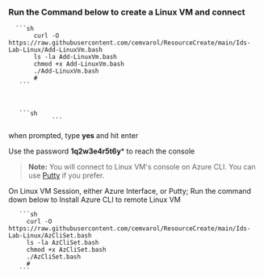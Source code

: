 ### Run the Command below to create a Linux VM and connect

      ```sh
           curl -O https://raw.githubusercontent.com/cemvarol/ResourceCreate/main/Ids-Lab-Linux/Add-LinuxVm.bash
           ls -la Add-LinuxVm.bash
           chmod +x Add-LinuxVm.bash
           ./Add-LinuxVm.bash
           #
       ```       
       
       
       
       ```sh
                ```
        
when prompted, type **yes** and hit enter        

Use the password **1q2w3e4r5t6y*** to reach the console 


> **Note:**  You will connect to Linux VM's console on Azure CLI. You can use [Putty](https://www.chiark.greenend.org.uk/~sgtatham/putty/latest.html) if you prefer. 


On Linux VM Session, either Azure Interface, or Putty;
Run the command down below to Install Azure CLI to remote Linux VM


       ```sh
         curl -O https://raw.githubusercontent.com/cemvarol/ResourceCreate/main/Ids-Lab-Linux/AzCliSet.bash
         ls -la AzCliSet.bash
         chmod +x AzCliSet.bash
         ./AzCliSet.bash
         #
       ```
